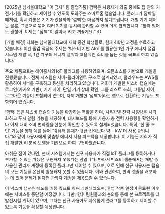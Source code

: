 [2025년 남서울대학교 "어 금지" 팀 졸업작품]
깜빡은 사용자가 외출 중에도 집 안의 가전기기를 확인하고 제어할 수 있도록 도와주는 스마트홈 캡슐입니다.
플러그가 깜빡일 때처럼, 혹시 켜놓은 기기가 있을까봐 '깜빡'한 마음까지 챙겨드립니다. 
개별 기기 제어는 물론, 그룹으로 묶어 여러 기기를 동시에 관리할 수 있어 더욱 편리합니다. 
“깜빡 잊어도 괜찮아. 이제는 "깜빡"이 알아서 켜고 꺼줄게요.” :D




[개발 배경]
저희는 남서울대학교에 재학 중인 학생들로, 현재 4학년 과정을 수료하고 있습니다.
이번 졸업 작품의 주제는 ‘빅스비 기반 AIoT를 활용한 1인 가구 에너지 절감 시스템 개발’로, 
1인 가구의 에너지 절약과 효율적인 소비를 돕는 것을 목표로 하고 있습니다.

주요 제품으로는 헤이홈사의 IoT 플러그를 사용하였으며, 오픈소스를 기반으로 개발을 진행했습니다. 
전체 시스템은 서버-클라이언트 구조로 설계되었고, 클라우드는 AWS를 활용하여 서버를 구축하고 통신을 처리하고 있습니다.
저희가 개발한 빅스비 캡슐에는 로그인(카카오 기반), 기기 제어, 단일 기기 상태 확인, 그룹 리스트 조회, 그룹별 제어, 로그아웃 기능이 포함되어 있으며, 
자체 개발한 ‘깜빡’이라는 앱으로 전환하는 기능도 포함되어 있습니다.

‘깜빡’ 앱은 빅스비 캡슐의 기능을 확장하는 역할을 하며, 사용자별 전력 사용량을 시각화하고 푸시 알림 기능을 제공하며, 
대시보드를 통해 사용자 총 전력 사용량을 확인하거나 어제 대비 소비 변화량을 한눈에 확인할 수 있도록 설계되었습니다. 
특히, ‘한 줄 조언’ 기능을 통해 예를 들어 “컴퓨터 본체가 평균 전력보다 약 --kW 더 사용 중입니다.”와 같이 사용자에게 맞춤형 에너지 사용 피드백을 제공합니다.
이 기능은 저희가 직접 개발한 AI 분석 모델을 기반으로 하여 구현하였습니다.

아쉬운 점이 있다면, 현재 시스템에서는 신규 사용자가 직접 IoT 플러그를 등록하거나 추가할 수 있는 기능은 구현하지 못했다는 점입니다. 
따라서 빅스비 캡슐에서는 개발 중 사용한 관리자 계정에 등록된 플러그만 제어할 수 있으며, 
이로 인해 신규 사용자는 캡슐의 모든 기능을 온전히 활용하지 못할 수 있습니다. 
이와 관련하여, 만약 캡슐을 배포하는 데 있어 문제가 된다면 관리자 계정을 제공드릴 수 있습니다.

이 빅스비 캡슐은 배포를 최종 목표로 하여 개발되었으며, 졸업 작품 일정이 종료된 이후에는 서비스를 중단할 예정입니다. 
다만, 향후 팀원들과의 논의를 통해 본 프로젝트를 더 발전시킬 계획이 있으며, 
그때는 신규 사용자도 자유롭게 플러그를 등록하고 제어할 수 있도록 기능을 확장할 예정입니다.



